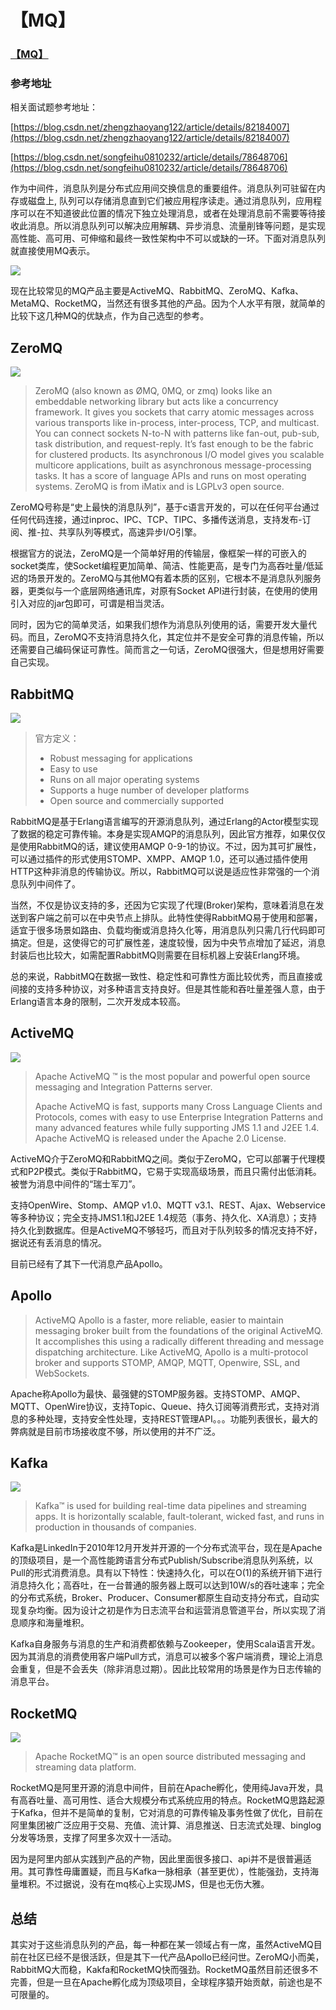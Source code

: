 # 【MQ】

### [【MQ】](./)

### 参考地址

相关面试题参考地址：

[https://blog.csdn.net/zhengzhaoyang122/article/details/82184007](https://blog.csdn.net/zhengzhaoyang122/article/details/82184007)

[https://blog.csdn.net/songfeihu0810232/article/details/78648706](https://blog.csdn.net/songfeihu0810232/article/details/78648706)

作为中间件，消息队列是分布式应用间交换信息的重要组件。消息队列可驻留在内存或磁盘上, 队列可以存储消息直到它们被应用程序读走。通过消息队列，应用程序可以在不知道彼此位置的情况下独立处理消息，或者在处理消息前不需要等待接收此消息。所以消息队列可以解决应用解耦、异步消息、流量削锋等问题，是实现高性能、高可用、可伸缩和最终一致性架构中不可以或缺的一环。下面对消息队列就直接使用MQ表示。

![](../../.gitbook/assets/message-queue.png)

现在比较常见的MQ产品主要是ActiveMQ、RabbitMQ、ZeroMQ、Kafka、MetaMQ、RocketMQ，当然还有很多其他的产品。因为个人水平有限，就简单的比较下这几种MQ的优缺点，作为自己选型的参考。

## ZeroMQ <a id="1-zeromq"></a>

![](../../.gitbook/assets/logo.gif)

> ZeroMQ \(also known as ØMQ, 0MQ, or zmq\) looks like an embeddable networking library but acts like a concurrency framework. It gives you sockets that carry atomic messages across various transports like in-process, inter-process, TCP, and multicast. You can connect sockets N-to-N with patterns like fan-out, pub-sub, task distribution, and request-reply. It’s fast enough to be the fabric for clustered products. Its asynchronous I/O model gives you scalable multicore applications, built as asynchronous message-processing tasks. It has a score of language APIs and runs on most operating systems. ZeroMQ is from iMatix and is LGPLv3 open source.

ZeroMQ号称是“史上最快的消息队列”，基于c语言开发的，可以在任何平台通过任何代码连接，通过inproc、IPC、TCP、TIPC、多播传送消息，支持发布-订阅、推-拉、共享队列等模式，高速异步I/O引擎。

根据官方的说法，ZeroMQ是一个简单好用的传输层，像框架一样的可嵌入的socket类库，使Socket编程更加简单、简洁、性能更高，是专门为高吞吐量/低延迟的场景开发的。ZeroMQ与其他MQ有着本质的区别，它根本不是消息队列服务器，更类似与一个底层网络通讯库，对原有Socket API进行封装，在使用的使用引入对应的jar包即可，可谓是相当灵活。

同时，因为它的简单灵活，如果我们想作为消息队列使用的话，需要开发大量代码。而且，ZeroMQ不支持消息持久化，其定位并不是安全可靠的消息传输，所以还需要自己编码保证可靠性。简而言之一句话，ZeroMQ很强大，但是想用好需要自己实现。

## RabbitMQ <a id="2-rabbitmq"></a>

![](../../.gitbook/assets/rabbitmq_logo_strap.webp.jpg)

> 官方定义：
>
> * Robust messaging for applications
> * Easy to use
> * Runs on all major operating systems
> * Supports a huge number of developer platforms
> * Open source and commercially supported

RabbitMQ是基于Erlang语言编写的开源消息队列，通过Erlang的Actor模型实现了数据的稳定可靠传输。本身是实现AMQP的消息队列，因此官方推荐，如果仅仅是使用RabbitMQ的话，建议使用AMQP 0-9-1的协议。不过，因为其可扩展性，可以通过插件的形式使用STOMP、XMPP、AMQP 1.0，还可以通过插件使用HTTP这种非消息的传输协议。所以，RabbitMQ可以说是适应性非常强的一个消息队列中间件了。

当然，不仅是协议支持的多，还因为它实现了代理\(Broker\)架构，意味着消息在发送到客户端之前可以在中央节点上排队。此特性使得RabbitMQ易于使用和部署，适宜于很多场景如路由、负载均衡或消息持久化等，用消息队列只需几行代码即可搞定。但是，这使得它的可扩展性差，速度较慢，因为中央节点增加了延迟，消息封装后也比较大，如需配置RabbitMQ则需要在目标机器上安装Erlang环境。

总的来说，RabbitMQ在数据一致性、稳定性和可靠性方面比较优秀，而且直接或间接的支持多种协议，对多种语言支持良好。但是其性能和吞吐量差强人意，由于Erlang语言本身的限制，二次开发成本较高。

## ActiveMQ <a id="3-activemq"></a>

![](../../.gitbook/assets/activemq_logo_white_vertical.png)

> Apache ActiveMQ ™ is the most popular and powerful open source messaging and Integration Patterns server.
>
> Apache ActiveMQ is fast, supports many Cross Language Clients and Protocols, comes with easy to use Enterprise Integration Patterns and many advanced features while fully supporting JMS 1.1 and J2EE 1.4. Apache ActiveMQ is released under the Apache 2.0 License.

ActiveMQ介于ZeroMQ和RabbitMQ之间。类似于ZeroMQ，它可以部署于代理模式和P2P模式。类似于RabbitMQ，它易于实现高级场景，而且只需付出低消耗。被誉为消息中间件的“瑞士军刀”。

支持OpenWire、Stomp、AMQP v1.0、MQTT v3.1、REST、Ajax、Webservice等多种协议；完全支持JMS1.1和J2EE 1.4规范（事务、持久化、XA消息）；支持持久化到数据库。但是ActiveMQ不够轻巧，而且对于队列较多的情况支持不好，据说还有丢消息的情况。

目前已经有了其下一代消息产品Apollo。

## Apollo <a id="4-apollo"></a>

> ActiveMQ Apollo is a faster, more reliable, easier to maintain messaging broker built from the foundations of the original ActiveMQ. It accomplishes this using a radically different threading and message dispatching architecture. Like ActiveMQ, Apollo is a multi-protocol broker and supports STOMP, AMQP, MQTT, Openwire, SSL, and WebSockets.

Apache称Apollo为最快、最强健的STOMP服务器。支持STOMP、AMQP、MQTT、OpenWire协议，支持Topic、Queue、持久订阅等消费形式，支持对消息的多种处理，支持安全性处理，支持REST管理API。。。功能列表很长，最大的弊病就是目前市场接收度不够，所以使用的并不广泛。

## Kafka <a id="5-kafka"></a>

![](../../.gitbook/assets/logo-0001.png)

> Kafka™ is used for building real-time data pipelines and streaming apps. It is horizontally scalable, fault-tolerant, wicked fast, and runs in production in thousands of companies.

Kafka是LinkedIn于2010年12月开发并开源的一个分布式流平台，现在是Apache的顶级项目，是一个高性能跨语言分布式Publish/Subscribe消息队列系统，以Pull的形式消费消息。具有以下特性：快速持久化，可以在O\(1\)的系统开销下进行消息持久化；高吞吐，在一台普通的服务器上既可以达到10W/s的吞吐速率；完全的分布式系统，Broker、Producer、Consumer都原生自动支持分布式，自动实现复杂均衡。因为设计之初是作为日志流平台和运营消息管道平台，所以实现了消息顺序和海量堆积。

Kafka自身服务与消息的生产和消费都依赖与Zookeeper，使用Scala语言开发。因为其消息的消费使用客户端Pull方式，消息可以被多个客户端消费，理论上消息会重复，但是不会丢失（除非消息过期）。因此比较常用的场景是作为日志传输的消息平台。

## RocketMQ <a id="6-rocketmq"></a>

![](../../.gitbook/assets/rmq-logo.png)

> Apache RocketMQ™ is an open source distributed messaging and streaming data platform.

RocketMQ是阿里开源的消息中间件，目前在Apache孵化，使用纯Java开发，具有高吞吐量、高可用性、适合大规模分布式系统应用的特点。RocketMQ思路起源于Kafka，但并不是简单的复制，它对消息的可靠传输及事务性做了优化，目前在阿里集团被广泛应用于交易、充值、流计算、消息推送、日志流式处理、binglog分发等场景，支撑了阿里多次双十一活动。

因为是阿里内部从实践到产品的产物，因此里面很多接口、api并不是很普遍适用。其可靠性毋庸置疑，而且与Kafka一脉相承（甚至更优），性能强劲，支持海量堆积。不过据说，没有在mq核心上实现JMS，但是也无伤大雅。

## 总结

其实对于这些消息队列的产品，每一种都在某一领域占有一席，虽然ActiveMQ目前在社区已经不是很活跃，但是其下一代产品Apollo已经问世。ZeroMQ小而美，RabbitMQ大而稳，Kakfa和RocketMQ快而强劲。RocketMQ虽然目前还很多不完善，但是一旦在Apache孵化成为顶级项目，全球程序猿开始贡献，前途也是不可限量的。

